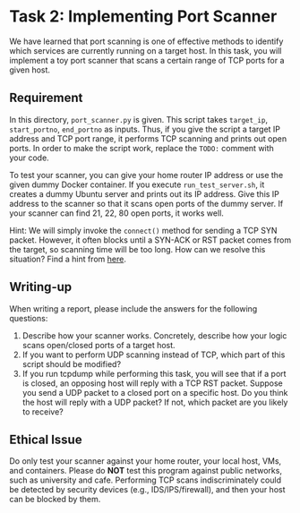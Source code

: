 # Task 2: Implementing Port Scanner

We have learned that port scanning is one of effective methods to identify which services are currently running on a target host. In this task, you will implement a toy port scanner that scans a certain range of TCP ports for a given host. 

## Requirement

In this directory, `port_scanner.py` is given. This script takes `target_ip`, `start_portno`, `end_portno` as inputs. Thus, if you give the script a target IP address and TCP port range, it performs TCP scanning and prints out open ports. In order to make the script work, replace the `TODO:` comment with your code.

To test your scanner, you can give your home router IP address or use the given dummy Docker container. If you execute `run_test_server.sh`, it creates a dummy Ubuntu server and prints out its IP address. Give this IP address to the scanner so that it scans open ports of the dummy server. If your scanner can find 21, 22, 80 open ports, it works well.

Hint: We will simply invoke the `connect()` method for sending a TCP SYN packet. However, it often blocks until a SYN-ACK or RST packet comes from the target, so scanning time will be too long. How can we resolve this situation? Find a hint from [here](https://docs.python.org/ko/3/library/socket.html).

## Writing-up

When writing a report, please include the answers for the following questions:

1. Describe how your scanner works. Concretely, describe how your logic scans open/closed ports of a target host.
2. If you want to perform UDP scanning instead of TCP, which part of this script should be modified?
3. If you run tcpdump while performing this task, you will see that if a port is closed, an opposing host will reply with a TCP RST packet. Suppose you send a UDP packet to a closed port on a specific host. Do you think the host will reply with a UDP packet? If not, which packet are you likely to receive?

## Ethical Issue

Do only test your scanner against your home router, your local host, VMs, and containers. Please do **NOT** test this program against public networks, such as university and cafe. Performing TCP scans indiscriminately could be detected by security devices (e.g., IDS/IPS/firewall), and then your host can be blocked by them.
